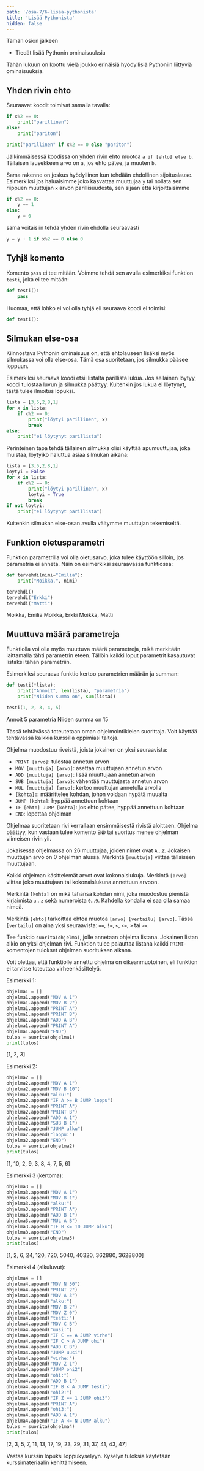 ```yaml
---
path: '/osa-7/6-lisaa-pythonista'
title: 'Lisää Pythonista'
hidden: false
---
```


<text-box variant='learningObjectives' name='Oppimistavoitteet'>

Tämän osion jälkeen

- Tiedät lisää Pythonin ominaisuuksia

</text-box>

Tähän lukuun on koottu vielä joukko erinäisiä hyödyllisiä Pythoniin liittyviä ominaisuuksia.

## Yhden rivin ehto

Seuraavat koodit toimivat samalla tavalla:

```python
if x%2 == 0:
    print("parillinen")
else:
    print("pariton")
```

```python
print("parillinen" if x%2 == 0 else "pariton")
```

Jälkimmäisessä koodissa on yhden rivin ehto muotoa `a if [ehto] else b`. Tällaisen lausekkeen arvo on `a`, jos ehto pätee, ja muuten `b`.

Sama rakenne on joskus hyödyllinen kun tehdään ehdollinen sijoituslause. Esimerkiksi jos haluaisimme joko kasvattaa muuttujaa `y` tai nollata sen riippuen muuttujan `x` arvon parillisuudesta, sen sijaan että kirjoittaisimme

```python
if x%2 == 0:
    y += 1
else:
    y = 0
```

sama voitaisiin tehdä yhden rivin ehdolla seuraavasti

```python
y = y + 1 if x%2 == 0 else 0
```

## Tyhjä komento

Komento `pass` ei tee mitään. Voimme tehdä sen avulla esimerkiksi funktion `testi`, joka ei tee mitään:

```python
def testi():
    pass
```

Huomaa, että lohko ei voi olla tyhjä eli seuraava koodi ei toimisi:

```python
def testi():
```

## Silmukan else-osa

Kiinnostava Pythonin ominaisuus on, että ehtolauseen lisäksi myös silmukassa voi olla else-osa. Tämä osa suoritetaan, jos silmukka pääsee loppuun.

Esimerkiksi seuraava koodi etsii listalta parillista lukua. Jos sellainen löytyy, koodi tulostaa luvun ja silmukka päättyy. Kuitenkin jos lukua ei löytynyt, tästä tulee ilmoitus lopuksi.

```python
lista = [3,5,2,8,1]
for x in lista:
    if x%2 == 0:
        print("löytyi parillinen", x)
        break
else:
    print("ei löytynyt parillista")
```

Perinteinen tapa tehdä tällainen silmukka olisi käyttää apumuuttujaa, joka muistaa, löytyikö haluttua asiaa silmukan aikana:

```python
lista = [3,5,2,8,1]
loytyi = False
for x in lista:
    if x%2 == 0:
        print("löytyi parillinen", x)
        loytyi = True
        break
if not loytyi:
    print("ei löytynyt parillista")
```

Kuitenkin silmukan else-osan avulla vältymme muuttujan tekemiseltä.

## Funktion oletusparametri

Funktion parametrilla voi olla oletusarvo, joka tulee käyttöön silloin, jos parametria ei anneta. Näin on esimerkiksi seuraavassa funktiossa:

```python
def tervehdi(nimi="Emilia"):
    print("Moikka,", nimi)

tervehdi()
tervehdi("Erkki")
tervehdi("Matti")
```

<sample-output>

Moikka, Emilia
Moikka, Erkki
Moikka, Matti

</sample-output>

## Muuttuva määrä parametreja

Funktiolla voi olla myös muuttuva määrä parametreja, mikä merkitään laittamalla tähti parametrin eteen. Tällöin kaikki loput parametrit kasautuvat listaksi tähän parametriin.

Esimerkiksi seuraava funktio kertoo parametrien määrän ja summan:

```python
def testi(*lista):
    print("Annoit", len(lista), "parametria")
    print("Niiden summa on", sum(lista))

testi(1, 2, 3, 4, 5)
```

<sample-output>

Annoit 5 parametria
Niiden summa on 15

</sample-output>

<programming-exercise name='Oma ohjelmointikieli' tmcname='osa07-18_oma_ohjelmointikieli'>

Tässä tehtävässä toteutetaan oman ohjelmointikielen suorittaja. Voit käyttää tehtävässä kaikkia kurssilla oppimiasi taitoja.

Ohjelma muodostuu riveistä, joista jokainen on yksi seuraavista:

* `PRINT [arvo]`: tulostaa annetun arvon
* `MOV [muuttuja] [arvo]`: asettaa muuttujaan annetun arvon
* `ADD [muuttuja] [arvo]`: lisää muuttujaan annetun arvon
* `SUB [muuttuja] [arvo}`: vähentää muuttujasta annetun arvon
* `MUL [muuttuja] [arvo]`: kertoo muuttujan annetulla arvolla
* `[kohta]:`: määrittelee kohdan, johon voidaan hypätä muualta
* `JUMP [kohta]`: hyppää annettuun kohtaan
* `IF [ehto] JUMP [kohta]`: jos ehto pätee, hyppää annettuun kohtaan
* `END`: lopettaa ohjelman

Ohjelmaa suoritetaan rivi kerrallaan ensimmäisestä rivistä aloittaen. Ohjelma päättyy, kun vastaan tulee komento `END` tai suoritus menee ohjelman viimeisen rivin yli.

Jokaisessa ohjelmassa on 26 muuttujaa, joiden nimet ovat `A`...`Z`. Jokaisen muuttujan arvo on 0 ohjelman alussa. Merkintä `[muuttuja]` viittaa tällaiseen muuttujaan.

Kaikki ohjelman käsittelemät arvot ovat kokonaislukuja. Merkintä `[arvo]` viittaa joko muuttujaan tai kokonaislukuna annettuun arvoon.

Merkintä `[kohta]` on mikä tahansa kohdan nimi, joka muodostuu pienistä kirjaimista `a`...`z` sekä numeroista `0`...`9`. Kahdella kohdalla ei saa olla samaa nimeä.

Merkintä `[ehto]` tarkoittaa ehtoa muotoa `[arvo] [vertailu] [arvo]`. Tässä `[vertailu]` on aina yksi seuraavista: `==`, `!=`, `<`, `<=`, `>` tai `>=`.

Tee funktio `suorita(ohjelma)`, jolle annetaan ohjelma listana. Jokainen listan alkio on yksi ohjelman rivi. Funktion tulee palauttaa listana kaikki `PRINT`-komentojen tulokset ohjelman suorituksen aikana.

Voit olettaa, että funktiolle annettu ohjelma on oikeanmuotoinen, eli funktion ei tarvitse toteuttaa virheenkäsittelyä.

Esimerkki 1:

```python
ohjelma1 = []
ohjelma1.append("MOV A 1")
ohjelma1.append("MOV B 2")
ohjelma1.append("PRINT A")
ohjelma1.append("PRINT B")
ohjelma1.append("ADD A B")
ohjelma1.append("PRINT A")
ohjelma1.append("END")
tulos = suorita(ohjelma1)
print(tulos)
```

<sample-output>

[1, 2, 3]

</sample-output>

Esimerkki 2:

```python
ohjelma2 = []
ohjelma2.append("MOV A 1")
ohjelma2.append("MOV B 10")
ohjelma2.append("alku:")
ohjelma2.append("IF A >= B JUMP loppu")
ohjelma2.append("PRINT A")
ohjelma2.append("PRINT B")
ohjelma2.append("ADD A 1")
ohjelma2.append("SUB B 1")
ohjelma2.append("JUMP alku")
ohjelma2.append("loppu:")
ohjelma2.append("END")
tulos = suorita(ohjelma2)
print(tulos)
```

<sample-output>

[1, 10, 2, 9, 3, 8, 4, 7, 5, 6]

</sample-output>

Esimerkki 3 (kertoma):

```python
ohjelma3 = []
ohjelma3.append("MOV A 1")
ohjelma3.append("MOV B 1")
ohjelma3.append("alku:")
ohjelma3.append("PRINT A")
ohjelma3.append("ADD B 1")
ohjelma3.append("MUL A B")
ohjelma3.append("IF B <= 10 JUMP alku")
ohjelma3.append("END")
tulos = suorita(ohjelma3)
print(tulos)
```

<sample-output>

[1, 2, 6, 24, 120, 720, 5040, 40320, 362880, 3628800]

</sample-output>

Esimerkki 4 (alkuluvut):

```python
ohjelma4 = []
ohjelma4.append("MOV N 50")
ohjelma4.append("PRINT 2")
ohjelma4.append("MOV A 3")
ohjelma4.append("alku:")
ohjelma4.append("MOV B 2")
ohjelma4.append("MOV Z 0")
ohjelma4.append("testi:")
ohjelma4.append("MOV C B")
ohjelma4.append("uusi:")
ohjelma4.append("IF C == A JUMP virhe")
ohjelma4.append("IF C > A JUMP ohi")
ohjelma4.append("ADD C B")
ohjelma4.append("JUMP uusi")
ohjelma4.append("virhe:")
ohjelma4.append("MOV Z 1")
ohjelma4.append("JUMP ohi2")
ohjelma4.append("ohi:")
ohjelma4.append("ADD B 1")
ohjelma4.append("IF B < A JUMP testi")
ohjelma4.append("ohi2:")
ohjelma4.append("IF Z == 1 JUMP ohi3")
ohjelma4.append("PRINT A")
ohjelma4.append("ohi3:")
ohjelma4.append("ADD A 1")
ohjelma4.append("IF A <= N JUMP alku")
tulos = suorita(ohjelma4)
print(tulos)
```

<sample-output>

[2, 3, 5, 7, 11, 13, 17, 19, 23, 29, 31, 37, 41, 43, 47]

</sample-output>

</programming-exercise>

Vastaa kurssin lopuksi loppukyselyyn. Kyselyn tuloksia käytetään kurssimateriaalin kehittämiseen.

<quiz id="99bc74e9-0e29-57b6-a995-3eafa3526325"></quiz>

